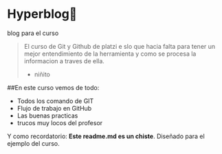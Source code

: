 # Hyperblog💚

blog para el curso

>El curso de Git y Github de platzi e slo que hacia falta para tener un mejor entendimiento de la herramienta y como se procesa la informacion a traves de ella.
> - niñito

##En este curso vemos de todo:
* Todos los comando de GIT
* Flujo de trabajo en GitHub
* Las buenas practicas
* trucos muy locos del profesor

Y como recordatorio: **Este readme.md es un chiste**. Diseñado para el ejemplo del curso.